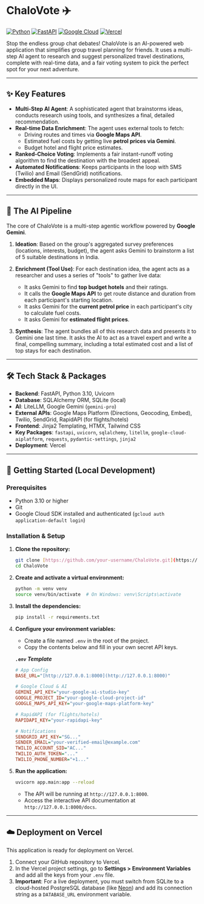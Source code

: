 # ChaloVote ✈️

[![Python](https://img.shields.io/badge/Python-3.10%2B-blue?style=for-the-badge&logo=python)](https://www.python.org/)
[![FastAPI](https://img.shields.io/badge/FastAPI-0.111.0-green?style=for-the-badge&logo=fastapi)](https://fastapi.tiangolo.com/)
[![Google Cloud](https://img.shields.io/badge/Google_Cloud-4285F4?style=for-the-badge&logo=google-cloud)](https://cloud.google.com/)
[![Vercel](https://img.shields.io/badge/Deployed%20on-Vercel-black?style=for-the-badge&logo=vercel)](https://vercel.com/)

Stop the endless group chat debates! ChaloVote is an AI-powered web application that simplifies group travel planning for friends. It uses a multi-step AI agent to research and suggest personalized travel destinations, complete with real-time data, and a fair voting system to pick the perfect spot for your next adventure.

---

## ✨ Key Features

-   **Multi-Step AI Agent**: A sophisticated agent that brainstorms ideas, conducts research using tools, and synthesizes a final, detailed recommendation.
-   **Real-time Data Enrichment**: The agent uses external tools to fetch:
    -   Driving routes and times via **Google Maps API**.
    -   Estimated fuel costs by getting live **petrol prices via Gemini**.
    -   Budget hotel and flight price estimates.
-   **Ranked-Choice Voting**: Implements a fair instant-runoff voting algorithm to find the destination with the broadest appeal.
-   **Automated Notifications**: Keeps participants in the loop with SMS (Twilio) and Email (SendGrid) notifications.
-   **Embedded Maps**: Displays personalized route maps for each participant directly in the UI.

---

## 🤖 The AI Pipeline

The core of ChaloVote is a multi-step agentic workflow powered by **Google Gemini**.

1.  **Ideation**: Based on the group's aggregated survey preferences (locations, interests, budget), the agent asks Gemini to brainstorm a list of 5 suitable destinations in India.

2.  **Enrichment (Tool Use)**: For each destination idea, the agent acts as a researcher and uses a series of "tools" to gather live data:
    -   It asks Gemini to find **top budget hotels** and their ratings.
    -   It calls the **Google Maps API** to get route distance and duration from each participant's starting location.
    -   It asks Gemini for the **current petrol price** in each participant's city to calculate fuel costs.
    -   It asks Gemini for **estimated flight prices**.

3.  **Synthesis**: The agent bundles all of this research data and presents it to Gemini one last time. It asks the AI to act as a travel expert and write a final, compelling summary, including a total estimated cost and a list of top stays for each destination.

---

## 🛠️ Tech Stack & Packages

-   **Backend**: FastAPI, Python 3.10, Uvicorn
-   **Database**: SQLAlchemy ORM, SQLite (local)
-   **AI**: LiteLLM, Google Gemini (`gemini-pro`)
-   **External APIs**: Google Maps Platform (Directions, Geocoding, Embed), Twilio, SendGrid, RapidAPI (for flights/hotels)
-   **Frontend**: Jinja2 Templating, HTMX, Tailwind CSS
-   **Key Packages**: `fastapi`, `uvicorn`, `sqlalchemy`, `litellm`, `google-cloud-aiplatform`, `requests`, `pydantic-settings`, `jinja2`
-   **Deployment**: Vercel

---

## 🚀 Getting Started (Local Development)

### Prerequisites

-   Python 3.10 or higher
-   Git
-   Google Cloud SDK installed and authenticated (`gcloud auth application-default login`)

### Installation & Setup

1.  **Clone the repository:**
    ```bash
    git clone [https://github.com/your-username/ChaloVote.git](https://github.com/your-username/ChaloVote.git)
    cd ChaloVote
    ```

2.  **Create and activate a virtual environment:**
    ```bash
    python -m venv venv
    source venv/bin/activate  # On Windows: venv\Scripts\activate
    ```

3.  **Install the dependencies:**
    ```bash
    pip install -r requirements.txt
    ```

4.  **Configure your environment variables:**
    -   Create a file named `.env` in the root of the project.
    -   Copy the contents below and fill in your own secret API keys.

    ***`.env` Template***
    ```ini
    # App Config
    BASE_URL="[http://127.0.0.1:8000](http://127.0.0.1:8000)"

    # Google Cloud & AI
    GEMINI_API_KEY="your-google-ai-studio-key"
    GOOGLE_PROJECT_ID="your-google-cloud-project-id"
    GOOGLE_MAPS_API_KEY="your-google-maps-platform-key"

    # RapidAPI (for flights/hotels)
    RAPIDAPI_KEY="your-rapidapi-key"

    # Notifications
    SENDGRID_API_KEY="SG..."
    SENDER_EMAIL="your-verified-email@example.com"
    TWILIO_ACCOUNT_SID="AC..."
    TWILIO_AUTH_TOKEN="..."
    TWILIO_PHONE_NUMBER="+1..."
    ```

5.  **Run the application:**
    ```bash
    uvicorn app.main:app --reload
    ```
    - The API will be running at `http://127.0.0.1:8000`.
    - Access the interactive API documentation at `http://127.0.0.1:8000/docs`.

---

## ☁️ Deployment on Vercel

This application is ready for deployment on Vercel.
1.  Connect your GitHub repository to Vercel.
2.  In the Vercel project settings, go to **Settings > Environment Variables** and add all the keys from your `.env` file.
3.  **Important**: For a live deployment, you must switch from SQLite to a cloud-hosted PostgreSQL database (like [Neon](https://neon.tech/)) and add its connection string as a `DATABASE_URL` environment variable.